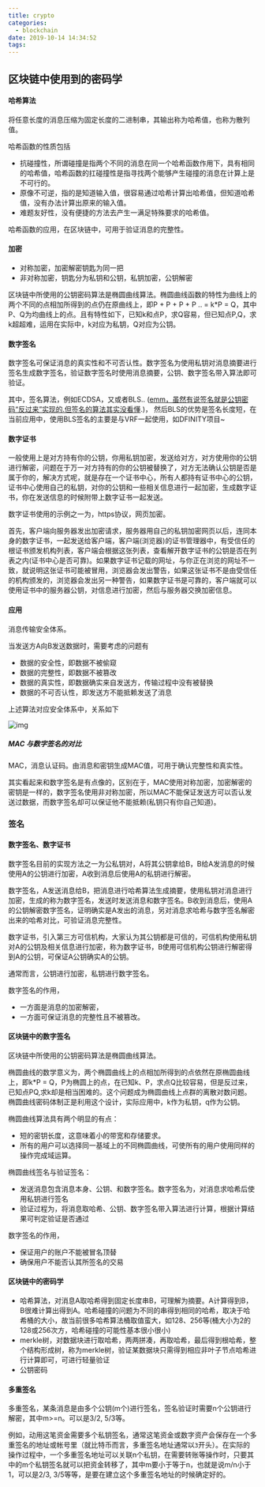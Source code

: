 ```yaml
---
title: crypto
categories:
  - blockchain
date: 2019-10-14 14:34:52
tags:
---
```


## 区块链中使用到的密码学

#### 哈希算法

将任意长度的消息压缩为固定长度的二进制串，其输出称为哈希值，也称为散列值。

哈希函数的性质包括

- 抗碰撞性，所谓碰撞是指两个不同的消息在同一个哈希函数作用下，具有相同的哈希值，哈希函数的扛碰撞性是指寻找两个能够产生碰撞的消息在计算上是不可行的。
- 原像不可逆，指的是知道输入值，很容易通过哈希计算出哈希值，但知道哈希值，没有办法计算出原来的输入值。
- 难题友好性，没有便捷的方法去产生一满足特殊要求的哈希值。

哈希函数的应用，在区块链中，可用于验证消息的完整性。

#### 加密

- 对称加密，加密解密钥匙为同一把
- 非对称加密，钥匙分为私钥和公钥，私钥加密，公钥解密

区块链中所使用的公钥密码算法是椭圆曲线算法。椭圆曲线函数的特性为曲线上的两个不同的点相加所得到的点仍在原曲线上，即P + P + P + P .. = k*P = Q，其中P、Q为均曲线上的点。且有特性如下，已知k和点P，求Q容易，但已知点P,Q，求k超超难，运用在实际中，k对应为私钥，Q对应为公钥。

#### 数字签名

数字签名可保证消息的真实性和不可否认性。数字签名为使用私钥对消息摘要进行签名生成数字签名，验证数字签名时使用消息摘要，公钥、数字签名带入算法即可验证。

其中，签名算法，例如ECDSA，又或者BLS.. (<u>emm，虽然有说签名就是公钥密码“反过来”实现的.但签名的算法其实没看懂</u>.)， 然后BLS的优势是签名长度短，在当前应用中，使用BLS签名的主要是与VRF一起使用，如DFINITY项目~

#### 数字证书

一般使用上是对方持有你的公钥，你用私钥加密，发送给对方，对方使用你的公钥进行解密，问题在于万一对方持有的你的公钥被替换了，对方无法确认公钥是否是属于你的，解决方式呢，就是存在一个证书中心，所有人都持有证书中心的公钥，证书中心使用自己的私钥，对你的公钥和一些相关信息进行一起加密，生成数字证书，你在发送信息的时候附带上数字证书一起发送。

数字证书使用的示例之一为，https协议，网页加密。

首先，客户端向服务器发出加密请求，服务器用自己的私钥加密网页以后，连同本身的数字证书，一起发送给客户端，客户端(浏览器)的证书管理器中，有受信任的根证书颁发机构列表，客户端会根据这张列表，查看解开数字证书的公钥是否在列表之内(证书中心是否可靠)。如果数字证书记载的网址，与你正在浏览的网址不一致，就说明这张证书可能被冒用，浏览器会发出警告，如果这张证书不是由受信任的机构颁发的，浏览器会发出另一种警告，如果数字证书是可靠的，客户端就可以使用证书中的服务器公钥，对信息进行加密，然后与服务器交换加密信息。



#### 应用

消息传输安全体系。

当发送方A向B发送数据时，需要考虑的问题有

- 数据的安全性，即数据不被偷窥
- 数据的完整性，即数据不被篡改
- 数据的真实性，即数据确实来自发送方，传输过程中没有被替换
- 数据的不可否认性，即发送方不能抵赖发送了消息



上述算法对应安全体系中，关系如下

![img](https://images2015.cnblogs.com/blog/802212/201703/802212-20170307221220969-754021676.png)



##### MAC 与数字签名的对比

MAC，消息认证码。由消息和密钥生成MAC值，可用于确认完整性和真实性。

其实看起来和数字签名是有点像的，区别在于，MAC使用对称加密，加密解密的密钥是一样的，数字签名使用非对称加密，所以MAC不能保证发送方可以否认发送过数据，而数字签名却可以保证他不能抵赖(私钥只有你自己知道)。


### 签名



#### 数字签名、数字证书

数字签名目前的实现方法之一为公私钥对，A将其公钥拿给B，B给A发消息的时候使用A的公钥进行加密，A收到消息后使用A的私钥进行解密。

数字签名，A发送消息给B，把消息进行哈希算法生成摘要，使用私钥对消息进行加密，生成的称为数字签名，发送时发送消息和数字签名。B收到消息后，使用A的公钥解密数字签名，证明确实是A发出的消息，另对消息求哈希与数字签名解密出来的哈希对比，可验证消息完整性。

数字证书，引入第三方可信机构，大家认为其公钥都是可信的，可信机构使用私钥对A的公钥及相关信息进行加密，称为数字证书，B使用可信机构公钥进行解密得到A的公钥，可保证A公钥确实A的公钥。



通常而言，公钥进行加密，私钥进行数字签名。

数字签名的作用，

- 一方面是消息的加密解密，
- 一方面可保证消息的完整性且不被篡改。



#### 区块链中的数字签名

区块链中所使用的公钥密码算法是椭圆曲线算法。

椭圆曲线的数学意义为，两个椭圆曲线上的点相加所得到的点依然在原椭圆曲线上，即k*P = Q，P为椭圆上的点，在已知k、P，求点Q比较容易，但是反过来，已知点PQ,求k却是相当困难的。这个问题成为椭圆曲线上点群的离散对数问题。椭圆曲线密码体制正是利用这个设计，实际应用中，k作为私钥，q作为公钥。

椭圆曲线算法具有两个明显的有点：

- 短的密钥长度，这意味着小的带宽和存储要求。
- 所有的用户可以选择同一基域上的不同椭圆曲线，可使所有的用户使用同样的操作完成域运算。



椭圆曲线签名与验证签名：

- 发送消息包含消息本身、公钥、和数字签名。数字签名为，对消息求哈希后使用私钥进行签名
- 验证过程为，将消息取哈希、公钥、数字签名带入算法进行计算，根据计算结果可判定验证是否通过



数字签名的作用，

- 保证用户的账户不能被冒名顶替
- 确保用户不能否认其所签名的交易



#### 区块链中的密码学

- 哈希算法，对消息A取哈希得到固定长度串B，可理解为摘要。A计算得到B，B很难计算出得到A。哈希碰撞的问题为不同的串得到相同的哈希，取决于哈希桶的大小，故当前很多哈希算法桶取值蛮大，如128、256等(桶大小为2的128或256次方，哈希碰撞的可能性基本很小很小)
- merkle树，对数据块进行取哈希，两两拼凑，再取哈希，最后得到根哈希，整个结构形成树，称为merkle树，验证某数据块只需得到相应非叶子节点哈希进行计算即可，可进行轻量验证
- 公钥密码



#### 多重签名

多重签名，某条消息是由多个公钥(m个)进行签名，签名验证时需要n个公钥进行解密，其中m>=n。可以是3/2, 5/3等。

例如，动用这笔资金需要多个私钥签名，通常这笔资金或数字资产会保存在一个多重签名的地址或帐号里（就比特币而言，多重签名地址通常以`3`开头）。在实际的操作过程中，一个多重签名地址可以关联n个私钥，在需要转账等操作时，只要其中的m个私钥签名就可以把资金转移了，其中m要小于等于n，也就是说m/n小于1，可以是2/3, 3/5等等，是要在建立这个多重签名地址的时候确定好的。
